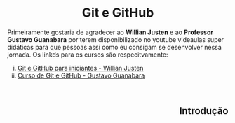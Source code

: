 <h1 align="center"> Git e GitHub </h1>
Primeiramente gostaria de agradecer ao <b>Willian Justen</b> e ao <b>Professor Gustavo Guanabara</b> por terem disponibilizado no youtube videaulas super didáticas para que pessoas assi como eu consigam se desenvolver nessa jornada. Os linkds para os cursos são respecitvamente:
<br>
<ol type="i">
<li><a href="https://www.youtube.com/watch?v=IBClN6VpJDw&list=PLlAbYrWSYTiPA2iEiQ2PF_A9j__C4hi0A">Git e GitHub para iniciantes - Willian Justen</a>
<li><a href="https://www.cursoemvideo.com/curso/curso-de-git-e-github/">Curso de Git e GitHub - Gustavo Guanabara</a>
</ol>
<br>
<h2 align="right">Introdução</h2>
